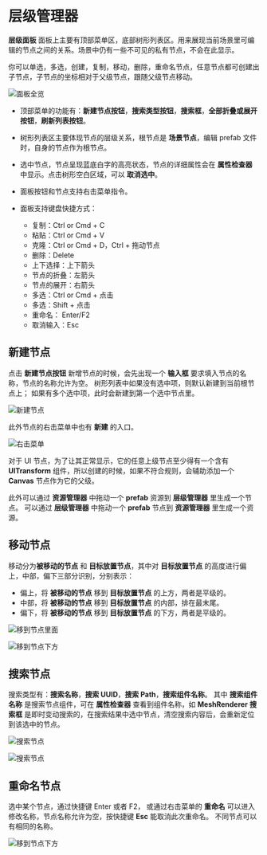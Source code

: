 # 层级管理器

**层级面板** 面板上主要有顶部菜单区，底部树形列表区。用来展现当前场景里可编辑的节点之间的关系。场景中仍有一些不可见的私有节点，不会在此显示。

你可以单选，多选，创建，复制，移动，删除，重命名节点，任意节点都可创建出子节点，子节点的坐标相对于父级节点，跟随父级节点移动。

![面板全览](img/thumb.gif)

- 顶部菜单的功能有：**新建节点按钮**，**搜索类型按钮**，**搜索框**，**全部折叠或展开按钮**，**刷新列表按钮**。
- 树形列表区主要体现节点的层级关系，根节点是 **场景节点**，编辑 prefab 文件时，自身的节点作为根节点。
- 选中节点，节点呈现蓝底白字的高亮状态，节点的详细属性会在 **属性检查器** 中显示。点击树形空白区域，可以 **取消选中**。
- 面板按钮和节点支持右击菜单指令。
- 面板支持键盘快捷方式：

    - 复制：Ctrl or Cmd + C
    - 粘贴：Ctrl or Cmd + V
    - 克隆：Ctrl or Cmd + D，Ctrl + 拖动节点
    - 删除：Delete
    - 上下选择：上下箭头
    - 节点的折叠：左箭头
    - 节点的展开：右箭头
    - 多选：Ctrl or Cmd + 点击
    - 多选：Shift + 点击
    - 重命名： Enter/F2
    - 取消输入：Esc

## 新建节点

点击 **新建节点按钮** 新增节点的时候，会先出现一个 **输入框** 要求填入节点的名称，节点的名称允许为空。
树形列表中如果没有选中项，则默认新建到当前根节点上；
如果有多个选中项，此时会新建到第一个选中节点里。

![新建节点](img/create.png)

此外节点的右击菜单中也有 **新建** 的入口。

![右击菜单](img/context-menu.png)

对于 UI 节点，为了让其正常显示，它的任意上级节点至少得有一个含有 **UITransform** 组件，所以创建的时候，如果不符合规则，会辅助添加一个 **Canvas** 节点作为它的父级。

此外可以通过 **资源管理器** 中拖动一个 **prefab** 资源到 **层级管理器** 里生成一个节点。
可以通过 **层级管理器** 中拖动一个 **prefab** 节点到 **资源管理器** 里生成一个资源。

## 移动节点

移动分为**被移动的节点** 和 **目标放置节点**，其中对 **目标放置节点** 的高度进行偏上，中部，偏下三部分识别，分别表示：

- 偏上，将 **被移动的节点** 移到 **目标放置节点** 的上方，两者是平级的。
- 中部，将 **被移动的节点** 移到 **目标放置节点** 的内部，排在最末尾。
- 偏下，将 **被移动的节点** 移到 **目标放置节点** 的下方，两者是平级的。

![移到节点里面](img/drop.png)

![移到节点下方](img/after.png)


## 搜索节点

搜索类型有：**搜索名称**，**搜索 UUID**，**搜索 Path**，**搜索组件名称**。
其中 **搜索组件名称** 是搜索节点组件，可在 **属性检查器** 查看到组件名称，如 **MeshRenderer**
**搜索框** 是即时变动搜索的，在搜索结果中选中节点，清空搜索内容后，会重新定位到该选中的节点。


![搜索节点](img/search-type.png)

![搜索节点](img/search.png)


## 重命名节点

选中某个节点，通过快捷键 Enter 或者 F2， 或通过右击菜单的 **重命名** 可以进入修改名称，节点名称允许为空，按快捷键 **Esc** 能取消此次重命名。
不同节点可以有相同的名称。

![移到节点下方](img/rename.png)
